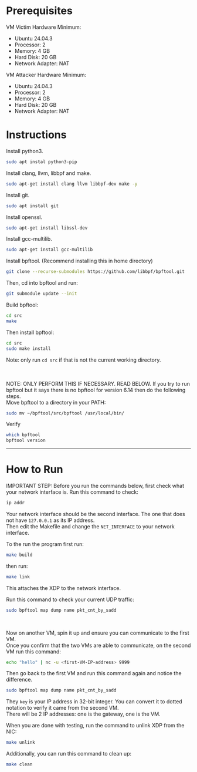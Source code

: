 # Prerequisites
VM Victim Hardware Minimum:
- Ubuntu 24.04.3
- Processor: 2
- Memory: 4 GB
- Hard Disk: 20 GB
- Network Adapter: NAT

VM Attacker Hardware Minimum:
- Ubuntu 24.04.3
- Processor: 2
- Memory: 4 GB
- Hard Disk: 20 GB
- Network Adapter: NAT

# Instructions
Install python3.<br/>
```sh
sudo apt instal python3-pip
```

Install clang, llvm, libbpf and make.
```sh
sudo apt-get install clang llvm libbpf-dev make -y
```

Install git.
```sh
sudo apt install git
```

Install openssl.
```sh
sudo apt-get install libssl-dev
```

Install gcc-multilib.
```sh
sudo apt-get install gcc-multilib
```

Install bpftool. (Recommend installing this in home directory)
```sh
git clone --recurse-submodules https://github.com/libbpf/bpftool.git
```
Then, cd into bpftool and run:
```sh
git submodule update --init
```
Build bpftool:
```sh
cd src
make
```
Then install bpftool:
```sh
cd src
sudo make install
```
Note: only run `cd src` if that is not the current working directory.

<br/>
<br/>
NOTE: ONLY PERFORM THIS IF NECESSARY. READ BELOW. 
If you try to run bpftool but it says there is no bpftool for version 6.14 then do the following steps.<br/>
Move bpftool to a directory in your PATH:

```sh
sudo mv ~/bpftool/src/bpftool /usr/local/bin/
```

Verify
```sh
which bpftool
bpftool version
```

---

# How to Run
IMPORTANT STEP: Before you run the commands below, first check what your network interface is.
Run this command to check:
```sh
ip addr
```
Your network interface should be the second interface. The one that does not have `127.0.0.1` as its IP address.<br/>
Then edit the Makefile and change the `NET_INTERFACE` to your network interface.<br/>

To the run the program first run:
```sh
make build
```

then run:
```sh
make link
```
This attaches the XDP to the network interface.
<br/>

Run this command to check your current UDP traffic:
```sh
sudo bpftool map dump name pkt_cnt_by_sadd
```
<br/>

Now on another VM, spin it up and ensure you can communicate to the first VM.<br/>
Once you confirm that the two VMs are able to communicate, on the second VM run this command:
```sh
echo "hello" | nc -u <first-VM-IP-address> 9999
```
Then go back to the first VM and run this command again and notice the difference.
```sh
sudo bpftool map dump name pkt_cnt_by_sadd
```
They `key` is your IP address in 32-bit integer. You can convert it to dotted notation to verify it came from the second VM.<br/>
There will be 2 IP addresses: one is the gateway, one is the VM.
<br/>

When you are done with testing, run the command to unlink XDP from the NIC:
```sh
make unlink
```

Additionally, you can run this command to clean up:
```sh
make clean
```
